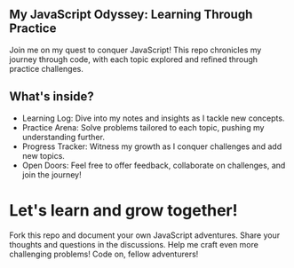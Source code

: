 ## My JavaScript Odyssey: Learning Through Practice
Join me on my quest to conquer JavaScript! This repo chronicles my journey through code, with each topic explored and refined through practice challenges.

## What's inside?

- Learning Log: Dive into my notes and insights as I tackle new concepts.
- Practice Arena: Solve problems tailored to each topic, pushing my understanding further.
- Progress Tracker: Witness my growth as I conquer challenges and add new topics.
- Open Doors: Feel free to offer feedback, collaborate on challenges, and join the journey!

# Let's learn and grow together!

Fork this repo and document your own JavaScript adventures.
Share your thoughts and questions in the discussions.
Help me craft even more challenging problems!
Code on, fellow adventurers!
